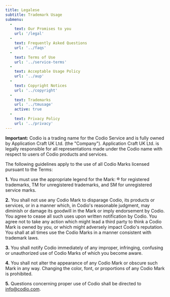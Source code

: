 ```yaml
---
title: Legalese
subtitle: Trademark Usage
submenu:
  -
    text: Our Promises to you
    url: '/legal'
  -
    text: Frequently Asked Questions
    url: '../faqs'
  -
    text: Terms of Use
    url: '../service-terms'
  -
    text: Acceptable Usage Policy
    url: '../aup'
  -
    text: Copyright Notices
    url: '../copyright'
  -
    text: Trademarks
    url: '../tmusage'
    active: true
  -
    text: Privacy Policy
    url: '../privacy'
---
```


**Important:** Codio is a trading name for the Codio Service and is fully owned by Application Craft UK Ltd. (the "Company"). Application Craft UK Ltd. is legally responsible for all representations made under the Codio name with respect to users of Codio products and services.

The following guidelines apply to the use of all Codio Marks licensed pursuant to the Terms:

**1.** You must use the appropriate legend for the Mark: ® for registered trademarks, TM for unregistered trademarks, and SM for unregistered service marks.

**2.** You shall not use any Codio Mark to disparage Codio, its products or services, or in a manner which, in Codio's reasonable judgment, may diminish or damage its goodwill in the Mark or imply endorsement by Codio. You agree to cease all such uses upon written notification by Codio. You agree not to take any action which might lead a third party to think a Codio Mark is owned by you, or which might adversely impact Codio's reputation. You shall at all times use the Codio Marks in a manner consistent with trademark laws.

**3.** You shall notify Codio immediately of any improper, infringing, confusing or unauthorized use of Codio Marks of which you become aware.

**4.** You shall not alter the appearance of any Codio Mark or obscure such Mark in any way. Changing the color, font, or proportions of any Codio Mark is prohibited.

**5.** Questions concerning proper use of Codio shall be directed to info@codio.com.
